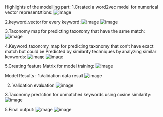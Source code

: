 Highlights of the modelling part:
1.Created a word2vec model for numerical vector representations:
 ![image](https://github.com/visin109/doceree-hackathon/assets/74146605/be534b42-daa2-4725-8ee5-37ddbe8e3a0d)

2.keyword_vector for every keyword: 
![image](https://github.com/visin109/doceree-hackathon/assets/74146605/4f4ec08f-6fc6-4397-bbb3-675c80ec25b5)
![image](https://github.com/visin109/doceree-hackathon/assets/74146605/ca74512e-3a25-42ef-b63f-f5409417b2af)

3.Taxonomy map for predicting taxonomy that have the same match:
![image](https://github.com/visin109/doceree-hackathon/assets/74146605/e19d727b-0a59-443a-a381-384162db3eee)

4.Keyword_taxonomy_map for predicting taxonomy that don’t have exact match but could be
Predicted by similarity techniques by analyzing similar keywords: 
![image](https://github.com/visin109/doceree-hackathon/assets/74146605/3bb17dcc-1ea9-4249-9da5-361cce5cb9c0) 
![image](https://github.com/visin109/doceree-hackathon/assets/74146605/f8ddc698-b9e8-431e-8387-1c610c412e8d)


5.Creating feature Matrix for model training:
![image](https://github.com/visin109/doceree-hackathon/assets/74146605/33ac4819-18f6-46d2-a97f-5ea80e0f63d8)


Model Results :
1.Validation data result
![image](https://github.com/visin109/doceree-hackathon/assets/74146605/8bf2a1b4-76e5-4b32-8dc9-e9acb5cd2a44)

2. Validation evaluation
![image](https://github.com/visin109/doceree-hackathon/assets/74146605/bcae9771-2c54-4513-81c4-afc4f8276e9c)

3.Taxonomy prediction for unmatched keywords using cosine similarity:
![image](https://github.com/visin109/doceree-hackathon/assets/74146605/97fbaa8c-bf18-4700-8ed0-f8c674aa778d)

5.Final output:
![image](https://github.com/visin109/doceree-hackathon/assets/74146605/562a834d-d348-4062-853d-a3c7b8587f56)
![image](https://github.com/visin109/doceree-hackathon/assets/74146605/fb2c4c58-fa08-4767-9d6d-f269bedd14ae)

 




